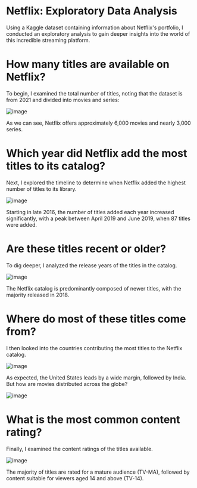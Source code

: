 # Netflix: Exploratory Data Analysis

Using a Kaggle dataset containing information about Netflix's portfolio, I conducted an exploratory analysis to gain deeper insights into the world of this incredible streaming platform.

# How many titles are available on Netflix?

To begin, I examined the total number of titles, noting that the dataset is from 2021 and divided into movies and series:

![image](https://github.com/user-attachments/assets/3ea5ae1f-c9cc-491e-8636-8f94399127a6)

As we can see, Netflix offers approximately 6,000 movies and nearly 3,000 series.

# Which year did Netflix add the most titles to its catalog?

Next, I explored the timeline to determine when Netflix added the highest number of titles to its library.

![image](https://github.com/user-attachments/assets/6e96fc5e-3519-4ec7-b6e2-838cc2b005eb)

Starting in late 2016, the number of titles added each year increased significantly, with a peak between April 2019 and June 2019, when 87 titles were added.

# Are these titles recent or older?

To dig deeper, I analyzed the release years of the titles in the catalog.

![image](https://github.com/user-attachments/assets/1495601a-c892-4fb4-80fd-b69b7b688053)

The Netflix catalog is predominantly composed of newer titles, with the majority released in 2018.

# Where do most of these titles come from?

I then looked into the countries contributing the most titles to the Netflix catalog.

![image](https://github.com/user-attachments/assets/411207fc-a217-4e4a-900a-021fdb419b47)

As expected, the United States leads by a wide margin, followed by India. But how are movies distributed across the globe?

![image](https://github.com/user-attachments/assets/e9d40401-7afd-4e00-9fef-9d9056fe829b)

# What is the most common content rating?

Finally, I examined the content ratings of the titles available.

![image](https://github.com/user-attachments/assets/9af17598-6ecb-454d-ad3c-ade00ad181c6)

The majority of titles are rated for a mature audience (TV-MA), followed by content suitable for viewers aged 14 and above (TV-14).



